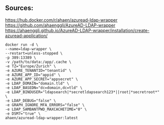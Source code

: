 
## Sources:  
https://hub.docker.com/r/ahaen/azuread-ldap-wrapper  
https://github.com/ahaenggli/AzureAD-LDAP-wrapper  
https://ahaenggli.github.io/AzureAD-LDAP-wrapper/installation/create-azuread-application/  

```shell
docker run -d \
--name=ldap-wrapper \
--restart=unless-stopped \
-p 389:13389 \
-v /path/to/data:/app/.cache \
-e TZ="Europe/Zurich" \
-e AZURE_TENANTID="tenantid" \
-e AZURE_APP_ID="appid" \
-e AZURE_APP_SECRET="appsecret" \
-e LDAP_DOMAIN="domain.tld" \
-e LDAP_BASEDN="dc=domain,dc=tld" \
-e LDAP_BINDUSER="ldapsearch|*secretldapsearch123*||root|*secretroot*" \
-e LDAP_DEBUG="false" \
-e GRAPH_IGNORE_MFA_ERRORS="false" \
-e LDAP_SAMBANTPWD_MAXCACHETIME="0" \
-e DSM7="true" \
ahaen/azuread-ldap-wrapper:latest
```
